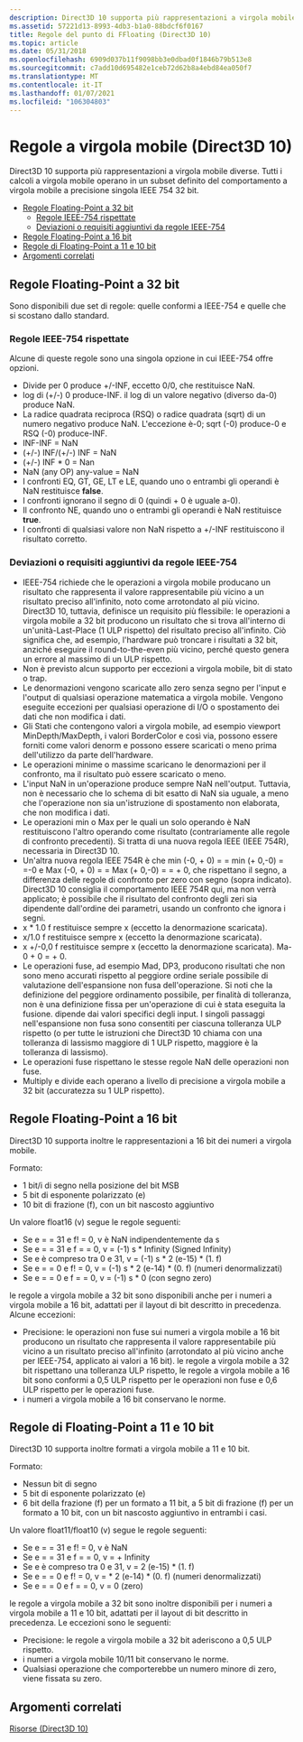 ```yaml
---
description: Direct3D 10 supporta più rappresentazioni a virgola mobile diverse. Tutti i calcoli a virgola mobile operano in un subset definito del comportamento a virgola mobile a precisione singola IEEE 754 32 bit.
ms.assetid: 57221d13-8993-4db3-b1a0-88bdcf6f0167
title: Regole del punto di FFloating (Direct3D 10)
ms.topic: article
ms.date: 05/31/2018
ms.openlocfilehash: 6909d037b11f9098bb3e0dbad0f1846b79b513e8
ms.sourcegitcommit: c7add10d695482e1ceb72d62b8a4ebd84ea050f7
ms.translationtype: MT
ms.contentlocale: it-IT
ms.lasthandoff: 01/07/2021
ms.locfileid: "106304803"
---
```

# <a name="floating-point-rules-direct3d-10"></a>Regole a virgola mobile (Direct3D 10)

Direct3D 10 supporta più rappresentazioni a virgola mobile diverse. Tutti i calcoli a virgola mobile operano in un subset definito del comportamento a virgola mobile a precisione singola IEEE 754 32 bit.

-   [Regole Floating-Point a 32 bit](#32-bit-floating-point-rules)
    -   [Regole IEEE-754 rispettate](#honored-ieee-754-rules)
    -   [Deviazioni o requisiti aggiuntivi da regole IEEE-754](#deviations-or-additional-requirements-from-ieee-754-rules)
-   [Regole Floating-Point a 16 bit](#16-bit-floating-point-rules)
-   [Regole di Floating-Point a 11 e 10 bit](#11-bit-and-10-bit-floating-point-rules)
-   [Argomenti correlati](#related-topics)

## <a name="32-bit-floating-point-rules"></a>Regole Floating-Point a 32 bit

Sono disponibili due set di regole: quelle conformi a IEEE-754 e quelle che si scostano dallo standard.

### <a name="honored-ieee-754-rules"></a>Regole IEEE-754 rispettate

Alcune di queste regole sono una singola opzione in cui IEEE-754 offre opzioni.

-   Divide per 0 produce +/-INF, eccetto 0/0, che restituisce NaN.
-   log di (+/-) 0 produce-INF. il log di un valore negativo (diverso da-0) produce NaN.
-   La radice quadrata reciproca (RSQ) o radice quadrata (sqrt) di un numero negativo produce NaN. L'eccezione è-0; sqrt (-0) produce-0 e RSQ (-0) produce-INF.
-   INF-INF = NaN
-   (+/-) INF/(+/-) INF = NaN
-   (+/-) INF \* 0 = Nan
-   NaN (any OP) any-value = NaN
-   I confronti EQ, GT, GE, LT e LE, quando uno o entrambi gli operandi è NaN restituisce **false**.
-   I confronti ignorano il segno di 0 (quindi + 0 è uguale a-0).
-   Il confronto NE, quando uno o entrambi gli operandi è NaN restituisce **true**.
-   I confronti di qualsiasi valore non NaN rispetto a +/-INF restituiscono il risultato corretto.

### <a name="deviations-or-additional-requirements-from-ieee-754-rules"></a>Deviazioni o requisiti aggiuntivi da regole IEEE-754

-   IEEE-754 richiede che le operazioni a virgola mobile producano un risultato che rappresenta il valore rappresentabile più vicino a un risultato preciso all'infinito, noto come arrotondato al più vicino. Direct3D 10, tuttavia, definisce un requisito più flessibile: le operazioni a virgola mobile a 32 bit producono un risultato che si trova all'interno di un'unità-Last-Place (1 ULP rispetto) del risultato preciso all'infinito. Ciò significa che, ad esempio, l'hardware può troncare i risultati a 32 bit, anziché eseguire il round-to-the-even più vicino, perché questo genera un errore al massimo di un ULP rispetto.
-   Non è previsto alcun supporto per eccezioni a virgola mobile, bit di stato o trap.
-   Le denormazioni vengono scaricate allo zero senza segno per l'input e l'output di qualsiasi operazione matematica a virgola mobile. Vengono eseguite eccezioni per qualsiasi operazione di I/O o spostamento dei dati che non modifica i dati.
-   Gli Stati che contengono valori a virgola mobile, ad esempio viewport MinDepth/MaxDepth, i valori BorderColor e così via, possono essere forniti come valori denorm e possono essere scaricati o meno prima dell'utilizzo da parte dell'hardware.
-   Le operazioni minime o massime scaricano le denormazioni per il confronto, ma il risultato può essere scaricato o meno.
-   L'input NaN in un'operazione produce sempre NaN nell'output. Tuttavia, non è necessario che lo schema di bit esatto di NaN sia uguale, a meno che l'operazione non sia un'istruzione di spostamento non elaborata, che non modifica i dati.
-   Le operazioni min o Max per le quali un solo operando è NaN restituiscono l'altro operando come risultato (contrariamente alle regole di confronto precedenti). Si tratta di una nuova regola IEEE (IEEE 754R), necessaria in Direct3D 10.
-   Un'altra nuova regola IEEE 754R è che min (-0, + 0) = = min (+ 0,-0) = =-0 e Max (-0, + 0) = = Max (+ 0,-0) = = + 0, che rispettano il segno, a differenza delle regole di confronto per zero con segno (sopra indicato). Direct3D 10 consiglia il comportamento IEEE 754R qui, ma non verrà applicato; è possibile che il risultato del confronto degli zeri sia dipendente dall'ordine dei parametri, usando un confronto che ignora i segni.
-   x \* 1.0 f restituisce sempre x (eccetto la denormazione scaricata).
-   x/1.0 f restituisce sempre x (eccetto la denormazione scaricata).
-   x +/-0,0 f restituisce sempre x (eccetto la denormazione scaricata). Ma-0 + 0 = + 0.
-   Le operazioni fuse, ad esempio Mad, DP3, producono risultati che non sono meno accurati rispetto al peggiore ordine seriale possibile di valutazione dell'espansione non fusa dell'operazione. Si noti che la definizione del peggiore ordinamento possibile, per finalità di tolleranza, non è una definizione fissa per un'operazione di cui è stata eseguita la fusione. dipende dai valori specifici degli input. I singoli passaggi nell'espansione non fusa sono consentiti per ciascuna tolleranza ULP rispetto (o per tutte le istruzioni che Direct3D 10 chiama con una tolleranza di lassismo maggiore di 1 ULP rispetto, maggiore è la tolleranza di lassismo).
-   Le operazioni fuse rispettano le stesse regole NaN delle operazioni non fuse.
-   Multiply e divide each operano a livello di precisione a virgola mobile a 32 bit (accuratezza su 1 ULP rispetto).

## <a name="16-bit-floating-point-rules"></a>Regole Floating-Point a 16 bit

Direct3D 10 supporta inoltre le rappresentazioni a 16 bit dei numeri a virgola mobile.

Formato:

-   1 bit/i di segno nella posizione del bit MSB
-   5 bit di esponente polarizzato (e)
-   10 bit di frazione (f), con un bit nascosto aggiuntivo

Un valore float16 (v) segue le regole seguenti:

-   Se e = = 31 e f! = 0, v è NaN indipendentemente da s
-   Se e = = 31 e f = = 0, v = (-1) s \* Infinity (Signed Infinity)
-   Se e è compreso tra 0 e 31, v = (-1) s \* 2 (e-15) \* (1. f)
-   Se e = = 0 e f! = 0, v = (-1) s \* 2 (e-14) \* (0. f) (numeri denormalizzati)
-   Se e = = 0 e f = = 0, v = (-1) s \* 0 (con segno zero)

le regole a virgola mobile a 32 bit sono disponibili anche per i numeri a virgola mobile a 16 bit, adattati per il layout di bit descritto in precedenza. Alcune eccezioni:

-   Precisione: le operazioni non fuse sui numeri a virgola mobile a 16 bit producono un risultato che rappresenta il valore rappresentabile più vicino a un risultato preciso all'infinito (arrotondato al più vicino anche per IEEE-754, applicato ai valori a 16 bit). le regole a virgola mobile a 32 bit rispettano una tolleranza ULP rispetto, le regole a virgola mobile a 16 bit sono conformi a 0,5 ULP rispetto per le operazioni non fuse e 0,6 ULP rispetto per le operazioni fuse.
-   i numeri a virgola mobile a 16 bit conservano le norme.

## <a name="11-bit-and-10-bit-floating-point-rules"></a>Regole di Floating-Point a 11 e 10 bit

Direct3D 10 supporta inoltre formati a virgola mobile a 11 e 10 bit.

Formato:

-   Nessun bit di segno
-   5 bit di esponente polarizzato (e)
-   6 bit della frazione (f) per un formato a 11 bit, a 5 bit di frazione (f) per un formato a 10 bit, con un bit nascosto aggiuntivo in entrambi i casi.

Un valore float11/float10 (v) segue le regole seguenti:

-   Se e = = 31 e f! = 0, v è NaN
-   Se e = = 31 e f = = 0, v = + Infinity
-   Se e è compreso tra 0 e 31, v = 2 (e-15) \* (1. f)
-   Se e = = 0 e f! = 0, v = \* 2 (e-14) \* (0. f) (numeri denormalizzati)
-   Se e = = 0 e f = = 0, v = 0 (zero)

le regole a virgola mobile a 32 bit sono inoltre disponibili per i numeri a virgola mobile a 11 e 10 bit, adattati per il layout di bit descritto in precedenza. Le eccezioni sono le seguenti:

-   Precisione: le regole a virgola mobile a 32 bit aderiscono a 0,5 ULP rispetto.
-   i numeri a virgola mobile 10/11 bit conservano le norme.
-   Qualsiasi operazione che comporterebbe un numero minore di zero, viene fissata su zero.

## <a name="related-topics"></a>Argomenti correlati

<dl> <dt>

[Risorse (Direct3D 10)](d3d10-graphics-programming-guide-resources.md)
</dt> </dl>

 

 



